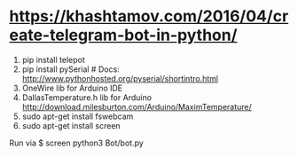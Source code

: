 # https://khashtamov.com/2016/04/create-telegram-bot-in-python/

1. pip install telepot
2. pip install pySerial  #  Docs: http://www.pythonhosted.org/pyserial/shortintro.html
3. OneWire lib for Arduino IDE  
4. DallasTemperature.h lib for Arduino http://download.milesburton.com/Arduino/MaximTemperature/
5. sudo apt-get install fswebcam
6. sudo apt-get install screen

 Run via
$ screen python3 Bot/bot.py


